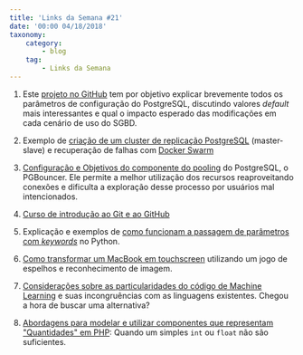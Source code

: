 ```yaml
---
title: 'Links da Semana #21'
date: '00:00 04/18/2018'
taxonomy:
    category:
        - blog
    tag:
        - Links da Semana
---
```


1. Este [projeto no GitHub](http://www.databasesoup.com/2018/04/new-annotated-config-files-for.html) tem por objetivo explicar brevemente todos os parâmetros de configuração do PostgreSQL, discutindo valores *default* mais interessantes e qual o impacto esperado das modificações em cada cenário de uso do SGBD.

1. Exemplo de [criação de um cluster de replicação PostgreSQL](http://info.crunchydata.com/blog/an-easy-recipe-for-creating-a-postgresql-cluster-with-docker-swarm) (master-slave) e recuperação de falhas com  [Docker Swarm](https://docs.docker.com/engine/swarm/)

1. [Configuração e Objetivos do componente do pooling](https://severalnines.com/blog/guide-using-pgbouncer) do PostgreSQL, o PGBouncer. Ele permite a melhor utilização dos recursos reaproveitando conexões e dificulta a exploração desse processo por usuários mal intencionados.

1. [Curso de introdução ao Git e ao GitHub](https://realpython.com/python-git-github-intro/)

1. Explicação e exemplos de [como funcionam a passagem de parâmetros com *keywords*](http://treyhunner.com/2018/04/keyword-arguments-in-python/) no Python.

1. [Como transformar um MacBook em touchscreen](https://www.anishathalye.com/2018/04/03/macbook-touchscreen/) utilizando um jogo de espelhos e reconhecimento de imagem.

1. [Considerações sobre as particularidades do código de Machine Learning](https://julialang.org/blog/2017/12/ml&pl) e suas incongruências com as linguagens existentes.  Chegou a hora de buscar uma alternativa?

1. [Abordagens para modelar e utilizar componentes que representam "Quantidades" em PHP](https://julialang.org/blog/2017/12/ml&pl): Quando um simples `int` ou `float` não são suficientes.
